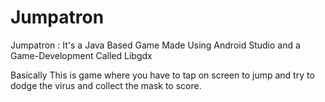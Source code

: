 # Jumpatron
Jumpatron : It's a Java Based Game Made Using Android Studio and a Game-Development Called Libgdx

Basically This is game where you have to tap on screen to jump and try to dodge the virus and collect the mask to score.
